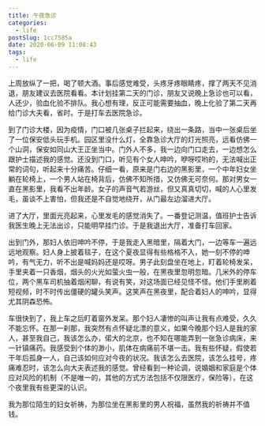 ```yaml
---
title: 午夜急诊
categories:
  - life
postSlug: 1cc7585a
date: 2020-06-09 11:08:43
tags:
  - life
---
```


上周放纵了一把，喝了顿大酒。事后感觉难受，头疼牙疼眼睛疼，撑了两天不见消退，朋友建议去医院看看。本计划挂第二天的门诊，朋友又说晚上急诊也可以看，人还少，验血化验不排队。我心想有理，反正可能需要抽血，晚上化验了第二天再给门诊大夫看，省时。于是打车去医院急诊。

到了门诊大楼，因为疫情，门口被几张桌子拦起来，绕出一条路，当中一张桌后坐了一位保安低头玩手机。园区里没什么灯，全靠急诊大厅的灯光照亮，远看仿佛一个山洞，保安如同山大王正坐当中。门外人不多，我一边向门口走去，一边想怎么跟护士描述我的感觉。还没到门口，听见有个女人呻吟，咿呀哎哟的，无法喊出正常的词句，听起来十分痛苦。仔细一看，原来是门右边的黑影里，一个中年妇女坐躺在轮椅上，一个男人站在椅背后，仿佛不知所措，又仿佛无可奈何。那对男女一直在黑影里，我看不出年龄。女子的声音气若游丝，但又真真切切，喊的人心里发毛，虽谈不上害怕，但我还是不自觉地绕开，从门最左边溜进大厅。

进了大厅，里面光亮起来，心里发毛的感觉消失了。一番登记测温，值班护士告诉我医生晚上无法出诊，只能明早挂门诊。于是我退出大厅，准备打车回家。

出到门外，那妇人依旧呻吟不停，于是我走入黑暗里，隔着大门，一边等车一遍远远地观察。妇人身上披着毯子，在这个夏夜显得有些格格不入，她一刻不停的呻吟，有气无力，听不出是喊妈妈还是哎呀。男子此刻盘坐在地上，盯着轮椅发呆，手里夹着一只香烟，烟头的火光如萤火虫一般，在黑夜里忽明忽暗。几米外的停车位，两个黑车司机抽着烟闲聊，有说有笑，对这场面已经见怪不怪。他们手里刷着短视频，时不时传出僵硬的罐头笑声。这笑声在黑夜里，配合着妇人的呻吟，显得尤其阴森恐怖。

车很快到了，我上车之后盯着窗外发呆。那个妇人凄惨的叫声让我有点难受，久久不能忘怀。在那一刹那，我突然有点怀疑北漂的意义，如果今晚那个妇人是我的家人，甚至我自己，我该怎么办，偌大的北京，也不知在哪能弄到一张急诊病床，来一针镇痛药。我感受到个体的渺小，肌体在病痛前不堪一击。我有些怀疑，假使若干年后孤身一人，自己该如何应对今夜的状况。我该怎么去医院，该怎么挂号，疼痛难忍时，该怎么向大夫表述我的感觉。曾经看到一种论调，说婚姻和家庭是个体应对风险的机制（不是唯一的，其他的方式方法包括不仅限医疗，保险等），在这个夜里我有些更深的认识。

我为那位陌生的妇女祈祷，为那位坐在黑影里的男人祝福，虽然我的祈祷并不值钱。
